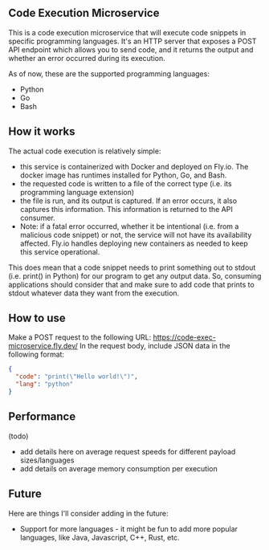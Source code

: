 ## Code Execution Microservice
This is a code execution microservice that will execute code snippets in specific programming languages.
It's an HTTP server that exposes a POST API endpoint which allows you to send code, and it returns the output and whether an error occurred during its execution.

As of now, these are the supported programming languages:
* Python
* Go
* Bash

## How it works
The actual code execution is relatively simple: 
* this service is containerized with Docker and deployed on Fly.io. The docker image has runtimes installed for Python, Go, and Bash.
* the requested code is written to a file of the correct type (i.e. its programming language extension)
* the file is run, and its output is captured. If an error occurs, it also captures this information. This information is returned to the API consumer.
* Note: if a fatal error occurred, whether it be intentional (i.e. from a malicious code snippet) or not, the service will not have its availability affected. Fly.io handles deploying new containers as needed to keep this service operational.

This does mean that a code snippet needs to print something out to stdout (i.e. print() in Python) for our program to get any output data.
So, consuming applications should consider that and make sure to add code that prints to stdout whatever data they want from the execution.

## How to use
Make a POST request to the following URL: https://code-exec-microservice.fly.dev/
In the request body, include JSON data in the following format:

```json
{
  "code": "print(\"Hello world!\")",
  "lang": "python"
}
```

## Performance
(todo)
* add details here on average request speeds for different payload sizes/languages
* add details on average memory consumption per execution

## Future
Here are things I'll consider adding in the future:
* Support for more languages - it might be fun to add more popular languages, like Java, Javascript, C++, Rust, etc.
